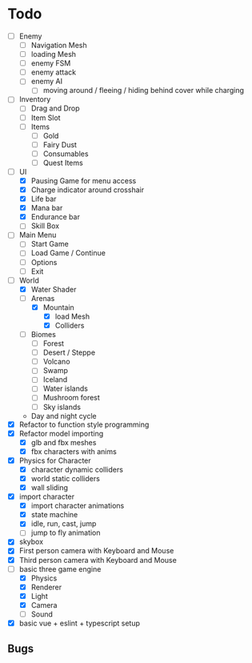 # Todo
- [ ] Enemy
  - [ ] Navigation Mesh
  - [ ] loading Mesh
  - [ ] enemy FSM
  - [ ] enemy attack
  - [ ] enemy AI
    - [ ] moving around / fleeing / hiding behind 
          cover while charging
- [ ] Inventory
  - [ ] Drag and Drop
  - [ ] Item Slot
  - [ ] Items
    - [ ] Gold
    - [ ] Fairy Dust
    - [ ] Consumables
    - [ ] Quest Items
- [ ] UI
  - [x] Pausing Game for menu access
  - [x] Charge indicator around crosshair
  - [x] Life bar
  - [x] Mana bar
  - [x] Endurance bar
  - [ ] Skill Box
- [ ] Main Menu
  - [ ] Start Game
  - [ ] Load Game / Continue
  - [ ] Options
  - [ ] Exit
- [ ] World
  - [x] Water Shader
  - [ ] Arenas
    - [x] Mountain
      - [x] load Mesh
      - [x] Colliders
  - [ ] Biomes
    - [ ] Forest
    - [ ] Desert / Steppe
    - [ ] Volcano
    - [ ] Swamp
    - [ ] Iceland
    - [ ] Water islands
    - [ ] Mushroom forest
    - [ ] Sky islands
  - Day and night cycle
- [x] Refactor to function style programming
- [x] Refactor model importing
  - [x] glb and fbx meshes
  - [x] fbx characters with anims
- [x] Physics for Character
  - [x] character dynamic colliders
  - [x] world static colliders
  - [x] wall sliding
- [x] import character
  - [x] import character animations
  - [x] state machine
  - [x] idle, run, cast, jump
  - [ ] jump to fly animation
- [x] skybox
- [x] First person camera with Keyboard and Mouse
- [x] Third person camera with Keyboard and Mouse
- [ ] basic three game engine 
  - [x] Physics
  - [x] Renderer
  - [x] Light
  - [x] Camera
  - [ ] Sound
- [x] basic vue + eslint + typescript setup 

## Bugs